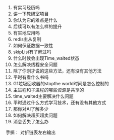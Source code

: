 
1. 有实习经历吗
2. 讲一下教研室项目
3. 你认为它的难点是什么
4. 后续可以有怎么样的提升
5. 有实地应用吗
6. redis主从复制
7. 如何保证数据一致性
8. skipList有了解过吗
9. 什么时候会出现Time_waited状态
10. 怎么解决线程安全问题
11. 除了你刚才说的这些方法，还有没有其他方法
12. 平时有看什么书吗
13. G1垃圾回收器的stopthe world时间是怎么控制的
14. 主进程和子进程的哪些资源是共享的
15. time_waited主要解决什么问题
16. 平时通过什么方式学习技术，还有没有其他方式
17. 那你对AI了解多少
18. 如何解决超买超卖问题
19. 消息丢失了怎么办


手撕： 对折链表左右输出
